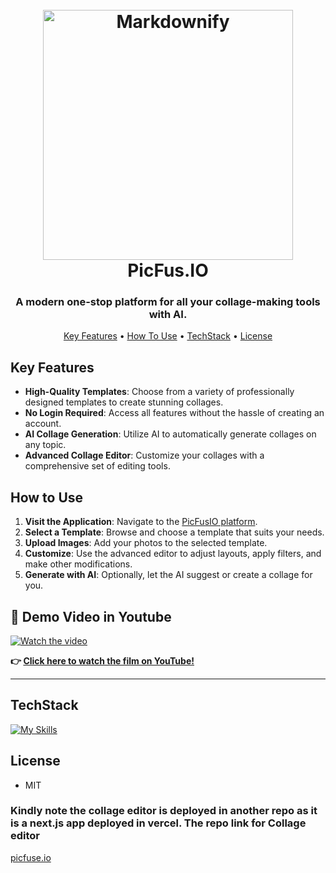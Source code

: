 
<h1 align="center">
  <br>
  <a href="http://www.amitmerchant.com/electron-markdownify"><img src="https://github.com/user-attachments/assets/dc7a3e55-8609-442e-8de1-7ac7ffb35580" alt="Markdownify" width="400"></a>
  <br>
  PicFus.IO
  <br>
</h1>

<h3 align="center">A modern one-stop platform for all your collage-making tools with AI.</h3>


<p align="center">
  <a href="#key-features">Key Features</a> •
  <a href="#how-to-use">How To Use</a> •
  <a href="#techstack">TechStack</a> •
  <a href="#license">License</a>
</p>


## Key Features

- **High-Quality Templates**: Choose from a variety of professionally designed templates to create stunning collages.
- **No Login Required**: Access all features without the hassle of creating an account.
- **AI Collage Generation**: Utilize AI to automatically generate collages on any topic.
- **Advanced Collage Editor**: Customize your collages with a comprehensive set of editing tools.


## How to Use

1. **Visit the Application**: Navigate to the [PicFusIO platform](https://pic-fus-io.vercel.app/).
2. **Select a Template**: Browse and choose a template that suits your needs.
3. **Upload Images**: Add your photos to the selected template.
4. **Customize**: Use the advanced editor to adjust layouts, apply filters, and make other modifications.
5. **Generate with AI**: Optionally, let the AI suggest or create a collage for you.


## **🎥 Demo Video in Youtube**  

[![Watch the video](https://img.youtube.com/vi/Fj2XEcvH5EY/maxresdefault.jpg)](https://youtu.be/Fj2XEcvH5EY)  

**👉 [Click here to watch the film on YouTube!](https://youtu.be/Fj2XEcvH5EY)**  

---

## TechStack 

[![My Skills](https://skillicons.dev/icons?i=js,css,nextjs,nodejs,react,ts)](https://skillicons.dev) 

## License
- MIT


### Kindly note the collage editor is deployed in another repo as it is a next.js app deployed in vercel. The repo link for Collage editor 

[picfuse.io](https://github.com/codebyNJ/college-editor.git)
